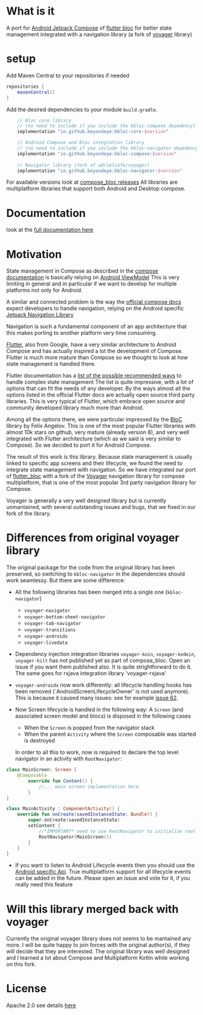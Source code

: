 # What is it
A port for [Android Jetpack Compose](https://developer.android.com/jetpack/compose)  of [flutter bloc](https://github.com/felangel/bloc) for better state management 
integrated with a navigation library
(a fork of [voyager](https://github.com/adrielcafe/voyager) library)

# setup
Add Maven Central to your repositories if needed
```groovy
repositories {
    mavenCentral()
}
```
Add the desired dependencies to your module `build.gradle`.
```groovy
    // Bloc core library 
    // (no need to include if you include the kbloc-compose depedency)
    implementation "io.github.beyondeye:kbloc-core:$version"

    // Android Compose and Bloc integration library
    // (no need to include if you include the kbloc-navigator depedency)
    implementation "io.github.beyondeye:kbloc-compose:$version"
    
    // Navigator library (fork of adrielcafe/voyager)
    implementation "io.github.beyondeye:kbloc-navigator:$version"
```
For available  versions look at  [compose_bloc releases](https://github.com/beyondeye/compose_bloc/releases)
All libraries are multiplatform libraries that support both Android and Desktop compose.

# Documentation

look at the [full documentation here](https://beyondeye.gitbook.io/compose-bloc/)

# Motivation
State management in Compose as described in the [compose documentation](https://developer.android.com/jetpack/compose/state) 
is basically relying on [Android ViewModel](https://developer.android.com/jetpack/compose/state#viewmodels-source-of-truth)
This is very limiting in general and in particular if we want to develop for multiple platforms not 
only for Android. 

A similar and connected problem is the way the [official compose docs](https://developer.android.com/jetpack/compose/navigation)
expect developers to handle navigation, relying on the Android specific [Jetpack Navigation Library](https://developer.android.com/guide/navigation)

Navigation is such a fundamental component of an app architecture that this makes porting to
another platform very time consuming.

[Flutter](https://flutter.dev/), also from Google,  have a very similar architecture to Android Compose and has actually
inspired a lot the development of Compose.
Flutter is much more mature than Compose so we thought to look at how state management is handled 
there. 

Flutter documentation has a [list of the possible recommended ways](https://docs.flutter.dev/development/data-and-backend/state-mgmt/options) to handle complex state management
The list is quite impressive, with a lot of options that can fit the needs of any developer.
By the ways almost all the options listed in the official Flutter docs are actually 
open source third party libraries. This is very typical of Flutter, which embrace open source and
community developed library much more than Android.

Among all the options there, we were particular impressed by the
[BloC](https://felangel.github.io/bloc)  library  by Felix Angelov. This is one of the most popular Flutter libraries with almost 10k stars on github, 
very mature (already version 8), and very well integrated with Flutter architecture (which as we said
is very similar to Compose). So we decided to port it for Android Compose.

The result of this work is this library.
Because state management is usually linked to specific app screens and their lifecycle, we found the need
to integrate state management with navigation. So we have integrated our port of [flutter_bloc](https://bloclibrary.dev/#/flutterbloccoreconcepts)
with a fork of the [Voyager](https://voyager.adriel.cafe/) navigation library for compose multiplatform, that is one of the most 
popular 3rd party navigation library for Compose.

Voyager is generally a very well designed library
but is currently unmantained, with several outstanding issues and bugs, that we fixed in our fork of the library.

# Differences from original voyager library
The original package for the code from the original library has been preserved, so switching
to `kbloc-navigator` in the dependencies should work seamlessy. But there are some difference:
- All the following libraries has been merged into a single one (`kbloc-navigator`)
  - `voyager-navigator`
  - `voyager-bottom-sheet-navigator`
  - `voyager-tab-navigator`
  - `voyager-transitions`
  - `voyager-androidx`
  - `voyager-livedata`
- Dependency injection integration libraries `voyager-koin`, `voyager-kodein`, `voyager-hilt`
  has not published yet as part of compose_bloc. Open an issue if you want them published also.
  It is quite strightforward to do it. The same goes for rxjava integration library 'voyager-rxjava'
- `voyager-androidx` now work differently: all lifecycle handling hooks has been removed
  (`AndroidScreenLifecycleOwner' is not used anymore). This is because it caused many issues:
  see for example [issue 62](https://github.com/adrielcafe/voyager/issues/62).
- Now Screen lifecycle is handled in the following way: A `Screen` (and associated screen model and blocs)
  is disposed in the following cases
  - When the `Screen` is popped from the navigator stack
  - When the parent `Activity` where the `Screen` composable was started is destroyed

  In order to all this to work, now is required to declare the top level navigator in an
  activity with `RootNavigator`:
```kotlin
class MainScreen: Screen {
    @Composable
        override fun Content() {
            //... main screen implementation here
        }
}

class MainActivity : ComponentActivity() {
    override fun onCreate(savedInstanceState: Bundle?) {
        super.onCreate(savedInstanceState)
        setContent {
            //*IMPORTANT* need to use RootNavigator to initialize root navigator for activity, not as in original voyager
            RootNavigator(MainScreen())
        }
    }
}
```
- If you want to listen to Android Lifecycle events then you should use the [Android specific Api](https://developer.android.com/jetpack/compose/side-effects#disposableeffect).
  True multiplatform support for all lifecycle events can be added in the future. Please open an issue and vote for it, if you really need this feature 
# Will this library merged back with voyager
Currently the original voyager library does not seems to be mantained any more. I will be quite happy to
join forces with the original author(s), if they will decide that they are interested.
The original library was well designed and I learned a lot about Compose and Multiplatform Kotlin while working on this fork.
# License
Apache 2.0
see details [here](License.md)